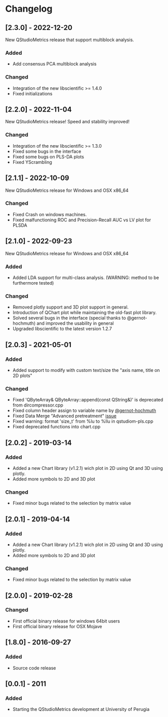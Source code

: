 # Changelog

## [2.3.0] - 2022-12-20

New QStudioMetrics release that support multiblock analysis.

### Added
- Add consensus PCA multiblock analysis

### Changed
- Integration of the new libscientific >= 1.4.0
- Fixed initializations 

## [2.2.0] - 2022-11-04

New QStudioMetrics release!
Speed and stability improved!

### Changed
- Integration of the new libscientific >= 1.3.0
- Fixed some bugs in the interface
- Fixed some bugs on PLS-DA plots
- Fixed YScrambling

## [2.1.1] - 2022-10-09

New QStudioMetrics release for Windows and OSX x86_64

### Changed
- Fixed Crash on windows machines.
- Fixed malfunctioning ROC and Precision-Recall AUC vs LV plot for PLSDA

## [2.1.0] - 2022-09-23

New QStudioMetrics release for Windows and OSX x86_64

### Added
- Added LDA support for multi-class analysis. (WARNING: method to be furthermore tested)

### Changed
- Removed plotly support and 3D plot support in general.
- Introduction of QChart plot while maintaining the old-fast plot library.
- Solved several bugs in the interface (special thanks to @gernot-hochmuth) and improved the usability in general
- Upgraded libscientific to the latest version 1.2.7
    

## [2.0.3] - 2021-05-01

### Added
- Added support to modify with custom text/size the "axis name, title on 2D plots"

### Changed
- Fixed 'QByteArray& QByteArray::append(const QString&)' is deprecated from dircompressor.cpp
- Fixed column header assign to variable name by [@gernot-hochmuth](https://github.com/gmrandazzo/QStudioMetrics/pull/2)
- Fixed Data Merge "Advanced pretreatment" [issue](https://github.com/gmrandazzo/QStudioMetrics/issues/3)
- Fixed warning: format 'size_t' from %lu to %llu in qstudiom-pls.cpp
- Fixed deprecated functions into chart.cpp

## [2.0.2] - 2019-03-14
### Added
- Added a new Chart library (v1.2.1) wich plot in 2D using Qt and 3D using plotly.
- Added more symbols to 2D and 3D plot

### Changed
- Fixed minor bugs related to the selection by matrix value


## [2.0.1] - 2019-04-14

### Added
- Added a new Chart library (v1.2.1) wich plot in 2D using Qt and 3D using plotly.
- Added more symbols to 2D and 3D plot

### Changed
- Fixed minor bugs related to the selection by matrix value

## [2.0.0] - 2019-02-28

### Changed
- First official binary release for windows 64bit users
- First official binary release for OSX Mojave


## [1.8.0] - 2016-09-27
### Added
- Source code release


## [0.0.1] - 2011
### Added
- Starting the QStudioMetrics development at University of Perugia
